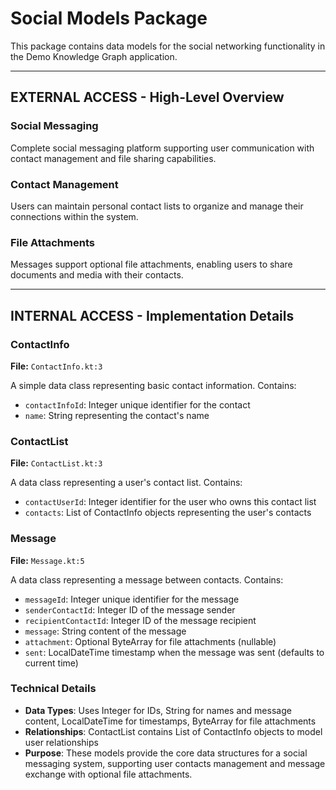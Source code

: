 # Social Models Package

This package contains data models for the social networking functionality in the Demo Knowledge Graph application.

---

## **EXTERNAL ACCESS** - High-Level Overview

### Social Messaging
Complete social messaging platform supporting user communication with contact management and file sharing capabilities.

### Contact Management
Users can maintain personal contact lists to organize and manage their connections within the system.

### File Attachments
Messages support optional file attachments, enabling users to share documents and media with their contacts.

---

## **INTERNAL ACCESS** - Implementation Details

### ContactInfo
**File:** `ContactInfo.kt:3`

A simple data class representing basic contact information. Contains:
- `contactInfoId`: Integer unique identifier for the contact
- `name`: String representing the contact's name

### ContactList
**File:** `ContactList.kt:3`

A data class representing a user's contact list. Contains:
- `contactUserId`: Integer identifier for the user who owns this contact list
- `contacts`: List of ContactInfo objects representing the user's contacts

### Message
**File:** `Message.kt:5`

A data class representing a message between contacts. Contains:
- `messageId`: Integer unique identifier for the message
- `senderContactId`: Integer ID of the message sender
- `recipientContactId`: Integer ID of the message recipient
- `message`: String content of the message
- `attachment`: Optional ByteArray for file attachments (nullable)
- `sent`: LocalDateTime timestamp when the message was sent (defaults to current time)

### Technical Details
- **Data Types**: Uses Integer for IDs, String for names and message content, LocalDateTime for timestamps, ByteArray for file attachments
- **Relationships**: ContactList contains List of ContactInfo objects to model user relationships
- **Purpose**: These models provide the core data structures for a social messaging system, supporting user contacts management and message exchange with optional file attachments.